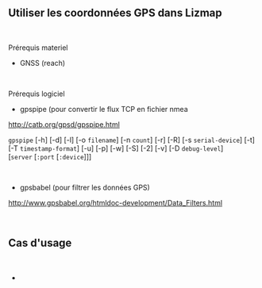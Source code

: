 Utiliser les coordonnées GPS dans Lizmap
----------------------------------------

 

Prérequis materiel

-   GNSS (reach)

 

Prérequis logiciel

-   gpspipe (pour convertir le flux TCP en fichier nmea

<http://catb.org/gpsd/gpspipe.html>

`gpspipe` [-h] [-d] [-l] [-o `filename`] [-n `count`] [-r] [-R]
[-s `serial-device`] [-t] [-T `timestamp-format`] [-u] [-p] [-w] [-S] [-2] [-v]
[-D `debug-level`] [`server` [`:port` [`:device`]]]

 

-   gpsbabel (pour filtrer les données GPS)

<http://www.gpsbabel.org/htmldoc-development/Data_Filters.html>

 

Cas d'usage
-----------

 

-    
